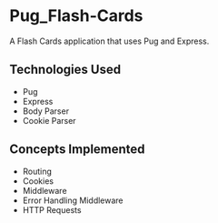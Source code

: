 # Pug_Flash-Cards

A Flash Cards application that uses Pug and Express.

## Technologies Used

- Pug
- Express
- Body Parser
- Cookie Parser

## Concepts Implemented

- Routing
- Cookies
- Middleware
- Error Handling Middleware
- HTTP Requests

